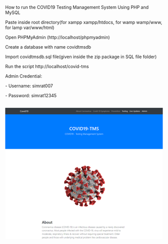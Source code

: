 How to run the COVID19 Testing Management System Using PHP and MySQL


<p>Paste inside root directory(for xampp xampp/htdocs, for wamp wamp/www, for lamp var/www/html)</p>
<p>Open PHPMyAdmin (http://localhost/phpmyadmin)</p>
<p>Create a database with name covidtmsdb</p>
<p>Import covidtmsdb.sql file(given inside the zip package in SQL file folder)</p>
<p>Run the script http://localhost/covid-tms</p>

Admin Credential:
<p> - Username: simrat007</p>

<p> - Password: simrat12345</p>


<br>


<img src="Covid-19 Testing Management System.png" width="600"/>
